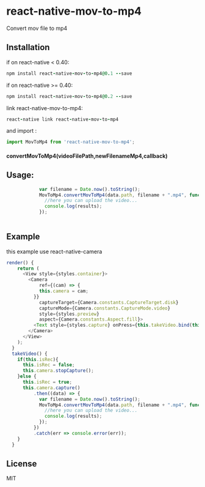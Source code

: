 # react-native-mov-to-mp4



Convert mov file to mp4 

## Installation

if on react-native < 0.40:
 ```ruby
 npm install react-native-mov-to-mp4@0.1 --save
 ```
if on react-native >= 0.40:
  ```ruby
  npm install react-native-mov-to-mp4@0.2 --save
  ```

link react-native-mov-to-mp4:
```ruby
react-native link react-native-mov-to-mp4
```

and import :
```javascript
import MovToMp4 from 'react-native-mov-to-mp4';
```

#### convertMovToMp4(videoFilePath,newFilenameMp4,callback)

## Usage:
```javascript
            var filename = Date.now().toString();
            MovToMp4.convertMovToMp4(data.path, filename + ".mp4", function (results) {
              //here you can upload the video...
              console.log(results);
            });
          
  ```
## Example
this example use react-native-camera
```javascript
render() {
    return (
      <View style={styles.container}>
        <Camera
            ref={(cam) => {
            this.camera = cam;
          }}
            captureTarget={Camera.constants.CaptureTarget.disk}
            captureMode={Camera.constants.CaptureMode.video}
            style={styles.preview}
            aspect={Camera.constants.Aspect.fill}>
          <Text style={styles.capture} onPress={this.takeVideo.bind(this)}>[CAPTURE]</Text>
        </Camera>
      </View>
    );
  }
  takeVideo() {
    if(this.isRec){
      this.isRec = false;
      this.camera.stopCapture();
    }else {
      this.isRec = true;
      this.camera.capture()
          .then((data) => {
            var filename = Date.now().toString();
            MovToMp4.convertMovToMp4(data.path, filename + ".mp4", function (results) {
              //here you can upload the video...
              console.log(results);
            });
          })
          .catch(err => console.error(err));
    }
  }
  ```

## License

MIT